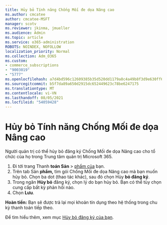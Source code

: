 ```yaml
---
title: Hủy bỏ Tính năng Chống Mối đe dọa Nâng cao
ms.author: cmcatee
author: cmcatee-MSFT
manager: scotv
ms.reviewer: jkinma, jmueller
ms.audience: Admin
ms.topic: article
ms.service: o365-administration
ROBOTS: NOINDEX, NOFOLLOW
localization_priority: Normal
ms.collection: Adm_O365
ms.custom:
- commerce_subscriptions
- "9003019"
- "5777"
ms.openlocfilehash: a7d4bd596c12609385b35d520dd1179a8c4a49b8f3d9e630ff6c3cf1acaae761
ms.sourcegitcommit: b5f7da89a650d2915dc652449623c78be6247175
ms.translationtype: MT
ms.contentlocale: vi-VN
ms.lasthandoff: 08/05/2021
ms.locfileid: "54059428"
---
```

# <a name="cancel-advanced-threat-protection"></a>Hủy bỏ Tính năng Chống Mối đe dọa Nâng cao

Người quản trị có thể hủy bỏ đăng ký Chống Mối đe dọa Nâng cao cho tổ chức của họ trong Trung tâm quản trị Microsoft 365.

1. Đi tới trang Thanh **toán Sản**  >  [phẩm của](https://go.microsoft.com/fwlink/p/?linkid=842054) bạn.
2. Trên tab Sản **phẩm,** tìm gói Chống Mối đe dọa Nâng cao mà bạn muốn hủy bỏ. Chọn ba dot (thao tác khác), sau đó chọn Hủy **bỏ đăng ký**.
3. Trong ngăn **Hủy bỏ** đăng ký, chọn lý do bạn hủy bỏ. Bạn có thể tùy chọn cung cấp bất kỳ phản hồi nào.
4. Chọn **Lưu**.

**Hoàn tiền:** Bạn sẽ được trả lại mọi khoản tín dụng theo hệ thống trong chu kỳ thanh toán tiếp theo.

Để tìm hiểu thêm, xem mục [Hủy bỏ đăng ký của bạn](/microsoft-365/commerce/subscriptions/cancel-your-subscription).